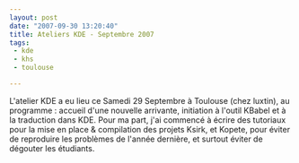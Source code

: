 ```yaml
---
layout: post
date: "2007-09-30 13:20:40"
title: Ateliers KDE - Septembre 2007
tags:
 - kde
 - khs
 - toulouse

---
```




L'atelier KDE a eu lieu ce Samedi 29 Septembre à Toulouse (chez luxtin), au programme : accueil d'une nouvelle arrivante, initiation à l'outil KBabel et à la traduction dans KDE. Pour ma part, j'ai commencé à écrire des tutoriaux pour la mise en place & compilation des projets Ksirk, et Kopete, pour éviter de reproduire les problèmes de l'année dernière, et surtout éviter de dégouter les étudiants.
